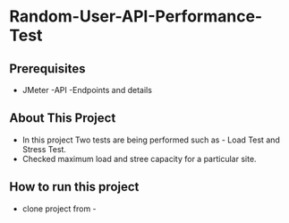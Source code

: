 # Random-User-API-Performance-Test

## Prerequisites
 - JMeter -API -Endpoints and details

## About This Project
 - In this project Two tests are being performed such as - Load Test and Stress Test.
 - Checked maximum load and stree capacity for a particular site.

## How to run this project
 - clone project from - 
